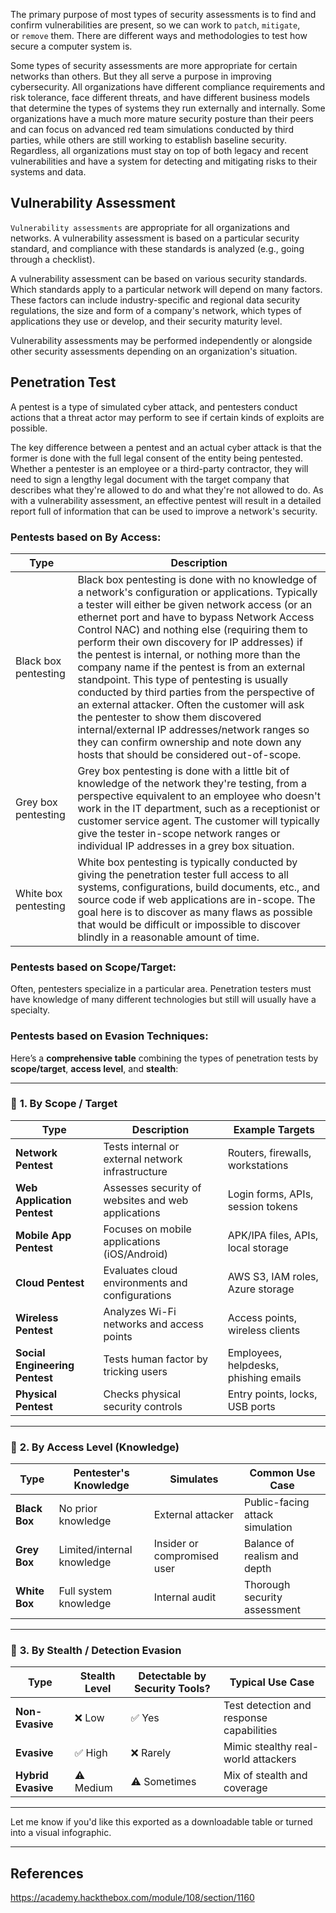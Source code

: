 The primary purpose of most types of security assessments is to find and confirm vulnerabilities are present, so we can work to `patch`, `mitigate`, or `remove` them. There are different ways and methodologies to test how secure a computer system is.

Some types of security assessments are more appropriate for certain networks than others. But they all serve a purpose in improving cybersecurity. All organizations have different compliance requirements and risk tolerance, face different threats, and have different business models that determine the types of systems they run externally and internally. Some organizations have a much more mature security posture than their peers and can focus on advanced red team simulations conducted by third parties, while others are still working to establish baseline security. Regardless, all organizations must stay on top of both legacy and recent vulnerabilities and have a system for detecting and mitigating risks to their systems and data.

## Vulnerability Assessment

`Vulnerability assessments` are appropriate for all organizations and networks. A vulnerability assessment is based on a particular security standard, and compliance with these standards is analyzed (e.g., going through a checklist).

A vulnerability assessment can be based on various security standards. Which standards apply to a particular network will depend on many factors. These factors can include industry-specific and regional data security regulations, the size and form of a company's network, which types of applications they use or develop, and their security maturity level.

Vulnerability assessments may be performed independently or alongside other security assessments depending on an organization's situation.


## Penetration Test

A pentest is a type of simulated cyber attack, and pentesters conduct actions that a threat actor may perform to see if certain kinds of exploits are possible.

The key difference between a pentest and an actual cyber attack is that the former is done with the full legal consent of the entity being pentested. Whether a pentester is an employee or a third-party contractor, they will need to sign a lengthy legal document with the target company that describes what they're allowed to do and what they're not allowed to do. As with a vulnerability assessment, an effective pentest will result in a detailed report full of information that can be used to improve a network's security.

### Pentests based on By Access:

| Type                 | Description                                                                                                                                                                                                                                                                                                                                                                                                                                                                                                                                                                                                                                                                                                                                          |
| -------------------- | ---------------------------------------------------------------------------------------------------------------------------------------------------------------------------------------------------------------------------------------------------------------------------------------------------------------------------------------------------------------------------------------------------------------------------------------------------------------------------------------------------------------------------------------------------------------------------------------------------------------------------------------------------------------------------------------------------------------------------------------------------- |
| Black box pentesting | Black box pentesting is done with no knowledge of a network's configuration or applications. Typically a tester will either be given network access (or an ethernet port and have to bypass Network Access Control NAC) and nothing else (requiring them to perform their own discovery for IP addresses) if the pentest is internal, or nothing more than the company name if the pentest is from an external standpoint. This type of pentesting is usually conducted by third parties from the perspective of an external attacker. Often the customer will ask the pentester to show them discovered internal/external IP addresses/network ranges so they can confirm ownership and note down any hosts that should be considered out-of-scope. |
| Grey box pentesting  | Grey box pentesting is done with a little bit of knowledge of the network they're testing, from a perspective equivalent to an employee who doesn't work in the IT department, such as a receptionist or customer service agent. The customer will typically give the tester in-scope network ranges or individual IP addresses in a grey box situation.                                                                                                                                                                                                                                                                                                                                                                                             |
| White box pentesting | White box pentesting is typically conducted by giving the penetration tester full access to all systems, configurations, build documents, etc., and source code if web applications are in-scope. The goal here is to discover as many flaws as possible that would be difficult or impossible to discover blindly in a reasonable amount of time.                                                                                                                                                                                                                                                                                                                                                                                                   |

### Pentests based on Scope/Target:

Often, pentesters specialize in a particular area. Penetration testers must have knowledge of many different technologies but still will usually have a specialty.


### Pentests based on Evasion Techniques:
Here’s a **comprehensive table** combining the types of penetration tests by **scope/target**, **access level**, and **stealth**:

---

### 🔹 **1. By Scope / Target**

|Type|Description|Example Targets|
|---|---|---|
|**Network Pentest**|Tests internal or external network infrastructure|Routers, firewalls, workstations|
|**Web Application Pentest**|Assesses security of websites and web applications|Login forms, APIs, session tokens|
|**Mobile App Pentest**|Focuses on mobile applications (iOS/Android)|APK/IPA files, APIs, local storage|
|**Cloud Pentest**|Evaluates cloud environments and configurations|AWS S3, IAM roles, Azure storage|
|**Wireless Pentest**|Analyzes Wi-Fi networks and access points|Access points, wireless clients|
|**Social Engineering Pentest**|Tests human factor by tricking users|Employees, helpdesks, phishing emails|
|**Physical Pentest**|Checks physical security controls|Entry points, locks, USB ports|

---

### 🔹 **2. By Access Level (Knowledge)**

|Type|Pentester's Knowledge|Simulates|Common Use Case|
|---|---|---|---|
|**Black Box**|No prior knowledge|External attacker|Public-facing attack simulation|
|**Grey Box**|Limited/internal knowledge|Insider or compromised user|Balance of realism and depth|
|**White Box**|Full system knowledge|Internal audit|Thorough security assessment|

---

### 🔹 **3. By Stealth / Detection Evasion**

|Type|Stealth Level|Detectable by Security Tools?|Typical Use Case|
|---|---|---|---|
|**Non-Evasive**|❌ Low|✅ Yes|Test detection and response capabilities|
|**Evasive**|✅ High|❌ Rarely|Mimic stealthy real-world attackers|
|**Hybrid Evasive**|⚠️ Medium|⚠️ Sometimes|Mix of stealth and coverage|

---

Let me know if you'd like this exported as a downloadable table or turned into a visual infographic.

---

## References

https://academy.hackthebox.com/module/108/section/1160